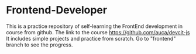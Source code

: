 # Frontend-Developer

This is a practice repository of self-learning the FrontEnd development in course from github. The link to the course https://github.com/auca/devcit-js
It includes simple projects and practice from scratch.
Go to "frontend" branch to see the progress.

